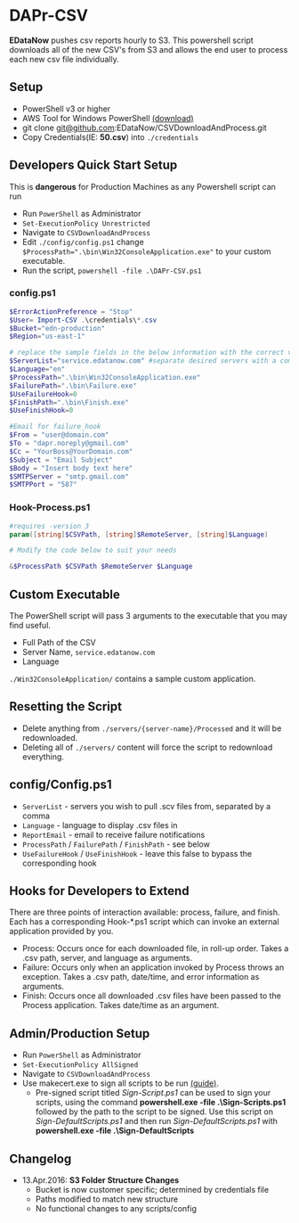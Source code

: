 # DAPr-CSV
**EDataNow** pushes csv reports hourly to S3.  This powershell script downloads all of the new CSV's from S3 and allows the end user to process each new csv file individually.

## Setup
- PowerShell v3 or higher
- AWS Tool for Windows PowerShell [(download)](http://aws.amazon.com/powershell/)
- git clone git@github.com:EDataNow/CSVDownloadAndProcess.git
- Copy Credentials(IE: **50.csv**) into `./credentials`

## Developers Quick Start Setup
This is **dangerous** for Production Machines as any Powershell script can run
- Run `PowerShell` as Administrator
- `Set-ExecutionPolicy Unrestricted`
- Navigate to `CSVDownloadAndProcess`
- Edit `./config/config.ps1` change `$ProcessPath=".\bin\Win32ConsoleApplication.exe"` to your custom executable.
- Run the script, `powershell -file .\DAPr-CSV.ps1`

### config.ps1
```powershell
$ErrorActionPreference = "Stop"
$User= Import-CSV .\credentials\*.csv
$Bucket="edn-production"
$Region="us-east-1"

# replace the sample fields in the below information with the correct values
$ServerList="service.edatanow.com" #separate desired servers with a comma
$Language="en"
$ProcessPath=".\bin\Win32ConsoleApplication.exe"
$FailurePath=".\bin\Failure.exe"
$UseFailureHook=0
$FinishPath=".\bin\Finish.exe"
$UseFinishHook=0

#Email for failure_hook
$From = "user@domain.com"
$To = "dapr.noreply@gmail.com"
$Cc = "YourBoss@YourDomain.com"
$Subject = "Email Subject"
$Body = "Insert body text here"
$SMTPServer = "smtp.gmail.com"
$SMTPPort = "587"
```
### Hook-Process.ps1

```powershell
#requires -version 3
param([string]$CSVPath, [string]$RemoteServer, [string]$Language)

# Modify the code below to suit your needs

&$ProcessPath $CSVPath $RemoteServer $Language
```
## Custom Executable
The PowerShell script will pass 3 arguments to the executable that you may find useful.
- Full Path of the CSV
- Server Name, ``service.edatanow.com``
- Language

`./Win32ConsoleApplication/` contains a sample custom application.

## Resetting the Script
- Delete anything from `./servers/{server-name}/Processed` and it will be redownloaded.
- Deleting all of `./servers/` content will force the script to redownload everything.

## config/Config.ps1
- `ServerList` - servers you wish to pull .scv files from, separated by a comma
- `Language` - language to display .csv files in
- `ReportEmail` - email to receive failure notifications
- `ProcessPath` / `FailurePath` / `FinishPath` - see below
- `UseFailureHook` / `UseFinishHook` - leave this false to bypass the corresponding hook

## Hooks for Developers to Extend
There are three points of interaction available: process, failure, and finish. Each has a corresponding Hook-*.ps1 script which can invoke an external application provided by you.
- Process: Occurs once for each downloaded file, in roll-up order. Takes a .csv path, server, and language as arguments.
- Failure: Occurs only when an application invoked by Process throws an exception. Takes a .csv path, date/time, and error information as arguments. 
- Finish: Occurs once all downloaded .csv files have been passed to the Process application. Takes date/time as an argument.

## Admin/Production Setup
- Run `PowerShell` as Administrator
- `Set-ExecutionPolicy AllSigned`
- Navigate to `CSVDownloadAndProcess`
- Use makecert.exe to sign all scripts to be run     [(guide)](http://www.hanselman.com/blog/SigningPowerShellScripts.aspx).
    -  Pre-signed script titled *Sign-Script.ps1* can be used to sign your scripts, using the command **powershell.exe -file .\Sign-Scripts.ps1** followed by the path to the script to be signed. Use this script on *Sign-DefaultScripts.ps1* and then run *Sign-DefaultScripts.ps1* with **powershell.exe -file .\Sign-DefaultScripts**

## Changelog
- 13.Apr.2016: **S3 Folder Structure Changes**
	- Bucket is now customer specific; determined by credentials file
	- Paths modified to match new structure
	- No functional changes to any scripts/config

